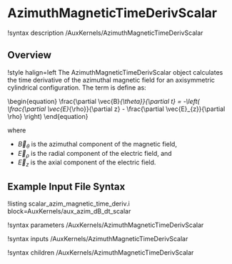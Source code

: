 # AzimuthMagneticTimeDerivScalar

!syntax description /AuxKernels/AzimuthMagneticTimeDerivScalar

## Overview

!style halign=left
The AzimuthMagneticTimeDerivScalar object calculates the time derivative of the azimuthal magnetic field for an axisymmetric cylindrical configuration. The term is define as:

\begin{equation}
  \frac{\partial \vec{B}_{\theta}}{\partial t} = -\left( \frac{\partial \vec{E}_{\rho}}{\partial z} - \frac{\partial \vec{E}_{z}}{\partial \rho} \right)
\end{equation}

where

- $\vec{B}_{\theta}$ is the azimuthal component of the magnetic field,
- $\vec{E}_{\rho}$ is the radial component of the electric field, and
- $\vec{E}_{z}$ is the axial component of the electric field.

## Example Input File Syntax

!listing scalar_azim_magnetic_time_deriv.i block=AuxKernels/aux_azim_dB_dt_scalar

!syntax parameters /AuxKernels/AzimuthMagneticTimeDerivScalar

!syntax inputs /AuxKernels/AzimuthMagneticTimeDerivScalar

!syntax children /AuxKernels/AzimuthMagneticTimeDerivScalar

